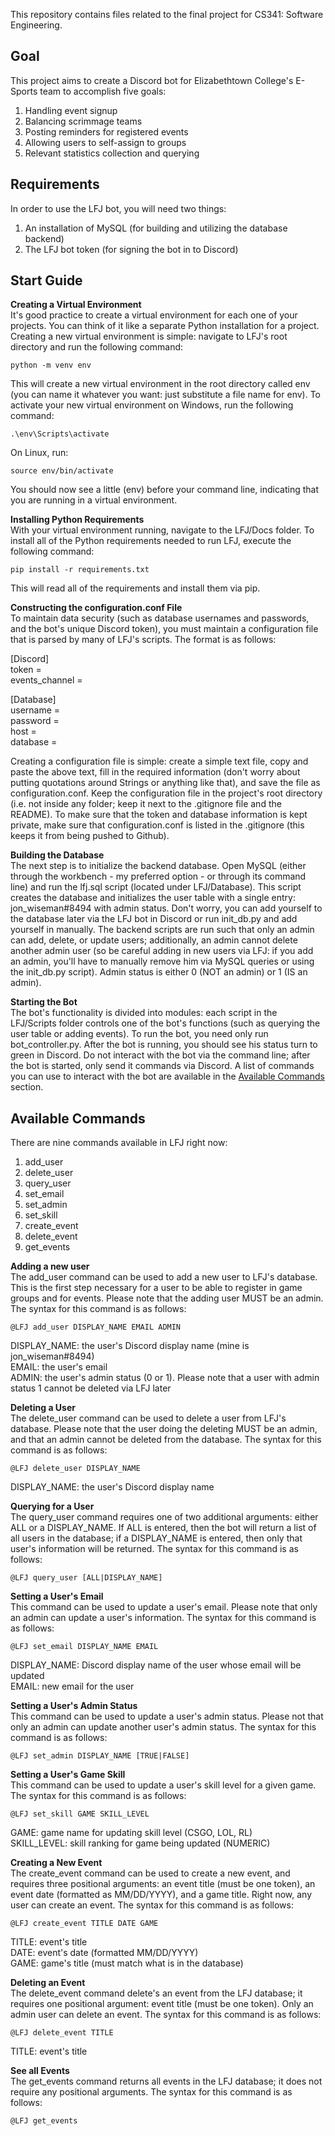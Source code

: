 This repository contains files related to the final project for CS341: Software Engineering.

## Goal  
This project aims to create a Discord bot for Elizabethtown College's E-Sports team to accomplish five goals:  
1. Handling event signup  
2. Balancing scrimmage teams  
3. Posting reminders for registered events  
4. Allowing users to self-assign to groups  
5. Relevant statistics collection and querying  

## Requirements
In order to use the LFJ bot, you will need two things:  

1. An installation of MySQL (for building and utilizing the database backend)  
2. The LFJ bot token (for signing the bot in to Discord)

## Start Guide

**Creating a Virtual Environment**  
It's good practice to create a virtual environment for each one of your projects.  You can think of it like a separate Python installation for a project.  Creating a new virtual environment is simple: navigate to LFJ's root directory and run the following command:

`python -m venv env`

This will create a new virtual environment in the root directory called env (you can name it whatever you want: just substitute a file name for env).  To activate your new virtual environment on Windows, run the following command:

`.\env\Scripts\activate`

On Linux, run:

`source env/bin/activate`

You should now see a little (env) before your command line, indicating that you are running in a virtual environment.

**Installing Python Requirements**  
With your virtual environment running, navigate to the LFJ/Docs folder.  To install all of the Python requirements needed to run LFJ, execute the following command:  

`pip install -r requirements.txt`

This will read all of the requirements and install them via pip.

**Constructing the configuration.conf File**  
To maintain data security (such as database usernames and passwords, and the bot's unique Discord token), you must maintain a configuration file that is parsed by many of LFJ's scripts.  The format is as follows:  

[Discord]  
token =   
events_channel =   

[Database]  
username =   
password =   
host =   
database =   

Creating a configuration file is simple: create a simple text file, copy and paste the above text, fill in the required information (don't worry about putting quotations around Strings or anything like that), and save the file as configuration.conf.  Keep the configuration file in the project's root directory (i.e. not inside any folder; keep it next to the .gitignore file and the README).  To make sure that the token and database information is kept private, make sure that configuration.conf is listed in the .gitignore (this keeps it from being pushed to Github).

**Building the Database**    
The next step is to initialize the backend database.  Open MySQL (either through the workbench - my preferred option - or through its command line) and run the lfj.sql script (located under LFJ/Database).  This script creates the database and initializes the user table with a single entry: jon_wiseman#8494 with admin status.  Don't worry, you can add yourself to the database later via the LFJ bot in Discord or run init_db.py and add yourself in manually.  The backend scripts are run such that only an admin can add, delete, or update users; additionally, an admin cannot delete another admin user (so be careful adding in new users via LFJ: if you add an admin, you'll have to manually remove him via MySQL queries or using the init_db.py script).  Admin status is either 0 (NOT an admin) or 1 (IS an admin).

**Starting the Bot**  
The bot's functionality is divided into modules: each script in the LFJ/Scripts folder controls one of the bot's functions (such as querying the user table or adding events).  To run the bot, you need only run bot_controller.py.  After the bot is running, you should see his status turn to green in Discord.  Do not interact with the bot via the command line; after the bot is started, only send it commands via Discord.  A list of commands you can use to interact with the bot are available in the [Available Commands](https://github.com/jonwiseman/LFJ/wiki/2.-Available-Commands) section.

## Available Commands  
There are nine commands available in LFJ right now:

1. add_user
2. delete_user
3. query_user
4. set_email
5. set_admin
6. set_skill
7. create_event  
8. delete_event  
9. get_events  

**Adding a new user**     
The add_user command can be used to add a new user to LFJ's database.  This is the first step necessary for a user to be able to register in game groups and for events.  Please note that the adding user MUST be an admin.  The syntax for this command is as follows:  

`@LFJ add_user DISPLAY_NAME EMAIL ADMIN`

DISPLAY_NAME: the user's Discord display name (mine is jon_wiseman#8494)  
EMAIL: the user's email  
ADMIN: the user's admin status (0 or 1).  Please note that a user with admin status 1 cannot be deleted via LFJ later

**Deleting a User**    
The delete_user command can be used to delete a user from LFJ's database.  Please note that the user doing the deleting MUST be an admin, and that an admin cannot be deleted from the database.  The syntax for this command is as follows:  

`@LFJ delete_user DISPLAY_NAME`

DISPLAY_NAME: the user's Discord display name  

**Querying for a User**    
The query_user command requires one of two additional arguments: either ALL or a DISPLAY_NAME.  If ALL is entered, then the bot will return a list of all users in the database; if a DISPLAY_NAME is entered, then only that user's information will be returned.  The syntax for this command is as follows:  

`@LFJ query_user [ALL|DISPLAY_NAME]`

**Setting a User's Email**    
This command can be used to update a user's email.  Please note that only an admin can update a user's information.  The syntax for this command is as follows:  

`@LFJ set_email DISPLAY_NAME EMAIL`  

DISPLAY_NAME: Discord display name of the user whose email will be updated  
EMAIL: new email for the user

**Setting a User's Admin Status**  
This command can be used to update a user's admin status. Please not that only an admin can update another user's admin status. The syntax for this command is as follows:

`@LFJ set_admin DISPLAY_NAME [TRUE|FALSE]`  

**Setting a User's Game Skill**  
This command can be used to update a user's skill level for a given game. The syntax for this command is as follows:

`@LFJ set_skill GAME SKILL_LEVEL`

GAME: game name for updating skill level (CSGO, LOL, RL)  
SKILL_LEVEL: skill ranking for game being updated (NUMERIC)  

**Creating a New Event**  
The create_event command can be used to create a new event, and requires three positional arguments: an event title (must be one token), an event date (formatted as MM/DD/YYYY), and a game title.  Right now, any user can create an event.  The syntax for this command is as follows:  

`@LFJ create_event TITLE DATE GAME`  

TITLE: event's title  
DATE: event's date (formatted MM/DD/YYYY)  
GAME: game's title (must match what is in the database)  

**Deleting an Event**  
The delete_event command delete's an event from the LFJ database; it requires one positional argument: event title (must be one token).  Only an admin user can delete an event.  The syntax for this command is as follows:  

`@LFJ delete_event TITLE`

TITLE: event's title

**See all Events**  
The get_events command returns all events in the LFJ database; it does not require any positional arguments.  The syntax for this command is as follows:  

`@LFJ get_events`
